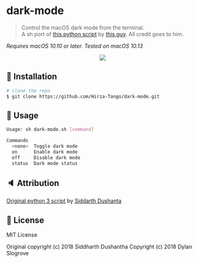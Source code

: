 # dark-mode

> Control the macOS dark mode from the terminal.  
> A sh port of <a href="https://github.com/sdushantha/dark-mode">this python script</a> by <a href="https://github.com/sdushantha">this guy</a>. All credit goes to him.

*Requires macOS 10.10 or later. Tested on macOS 10.13*

<p align="center">
<img src=https://raw.githubusercontent.com/sdushantha/dark-mode/master/preview.gif>
</a>
</p>

## :floppy_disk: Installation

```bash
# clone the repo
$ git clone https://github.com/Hirza-Tango/dark-mode.git
```

## :hammer: Usage
```bash
Usage: sh dark-mode.sh [command]

Commands
  <none>  Toggle dark mode
  on      Enable dark mode
  off     Disable dark mode
  status  Dark mode status
```
## :speaker: Attribution
<a href="https://github.com/sdushantha/dark-mode">Original python 3 script</a> by <a href="github.com/sdushantha">Siddarth Dushanta</a>

## :scroll: License
MIT License

Original copyright (c) 2018 Siddharth Dushantha
Copyright (c) 2018 Dylan Slogrove
